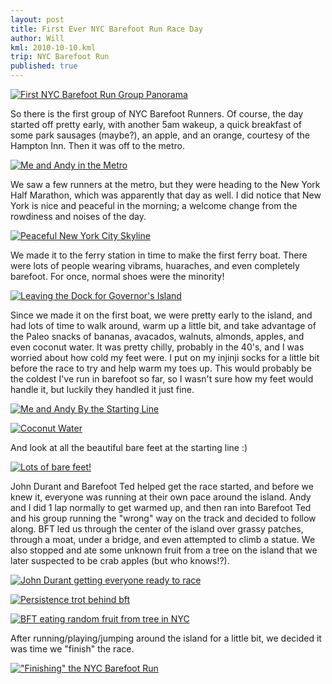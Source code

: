 ```yaml
---
layout: post
title: First Ever NYC Barefoot Run Race Day
author: Will
kml: 2010-10-10.kml
trip: NYC Barefoot Run
published: true
---
```

[![First NYC Barefoot Run Group Panorama](http://farm5.static.flickr.com/4112/5073219907_162a6e7146_z.jpg)](http://farm5.static.flickr.com/4112/5073219907_162a6e7146_z.jpg)

So there is the first group of NYC Barefoot Runners.  Of course, the day started off pretty early, with another 5am wakeup, a quick breakfast of some park sausages (maybe?), an apple, and an orange, courtesy of the Hampton Inn. Then it was off to the metro.


[![Me and Andy in the Metro](http://farm5.static.flickr.com/4131/5073624215_6827119ba4.jpg)](http://farm5.static.flickr.com/4131/5073624215_6827119ba4_z.jpg)

We saw a few runners at the metro, but they were heading to the New York Half Marathon, which was apparently that day as well. I did notice that New York is nice and peaceful in the morning; a welcome change from the rowdiness and noises of the day.

[![Peaceful New York City Skyline](http://farm5.static.flickr.com/4146/5073623493_066b3b198b.jpg)](http://farm5.static.flickr.com/4146/5073623493_066b3b198b_z.jpg)

We made it to the ferry station in time to make the first ferry boat.  There were lots of people wearing vibrams, huaraches, and even completely barefoot.  For once, normal shoes were the minority!

[![Leaving the Dock for Governor's Island](http://farm5.static.flickr.com/4151/5074223198_8fbc4ee26f.jpg)](http://farm5.static.flickr.com/4151/5074223198_8fbc4ee26f_z.jpg)

Since we made it on the first boat, we were pretty early to the island, and had lots of time to walk around, warm up a little bit, and take advantage of the Paleo snacks of bananas, avacados, walnuts, almonds, apples, and even coconut water. It was pretty chilly, probably in the 40's, and I was worried about how cold my feet were.  I put on my injinji socks for a little bit before the race to try and help warm my toes up.  This would probably be the coldest I've run in barefoot so far, so I wasn't sure how my feet would handle it, but luckily they handled it just fine.

[![Me and Andy By the Starting Line](http://farm5.static.flickr.com/4147/5074226420_eb202a86b3.jpg)](http://farm5.static.flickr.com/4147/5074226420_eb202a86b3_z.jpg)

[![Coconut Water](http://farm5.static.flickr.com/4106/5073633189_dd2052fa73.jpg)](http://farm5.static.flickr.com/4106/5073633189_dd2052fa73_z.jpg)

And look at all the beautiful bare feet at the starting line :)

[![Lots of bare feet!](http://farm5.static.flickr.com/4105/5074227270_50bfbfb1c7.jpg)](http://farm5.static.flickr.com/4105/5074227270_50bfbfb1c7_z.jpg)

John Durant and Barefoot Ted helped get the race started, and before we knew it, everyone was running at their own pace around the island.  Andy and I did 1 lap normally to get warmed up, and then ran into Barefoot Ted and his group running the "wrong" way on the track and decided to follow along.  BFT led us through the center of the island over grassy patches, through a moat, under a bridge, and even attempted to climb a statue.  We also stopped and ate some unknown fruit from a tree on the island that we later suspected to be crab apples (but who knows!?).

[![John Durant getting everyone ready to race](http://farm5.static.flickr.com/4149/5074227984_1de8e4de54.jpg)](http://farm5.static.flickr.com/4149/5074227984_1de8e4de54_z.jpg)

[![Persistence trot behind bft](http://farm5.static.flickr.com/4106/5073834497_6bb1cc4ddd.jpg)](http://farm5.static.flickr.com/4106/5073834497_6bb1cc4ddd_z.jpg)

[![BFT eating random fruit from tree in NYC](http://farm5.static.flickr.com/4104/5073833565_0af0584ae5.jpg)](http://farm5.static.flickr.com/4104/5073833565_0af0584ae5_z.jpg)

After running/playing/jumping around the island for a little bit, we decided it was time we "finish" the race.

[!["Finishing" the NYC Barefoot Run](http://farm5.static.flickr.com/4112/5073632341_77a1933bee.jpg)](http://farm5.static.flickr.com/4112/5073632341_77a1933bee_z.jpg)

